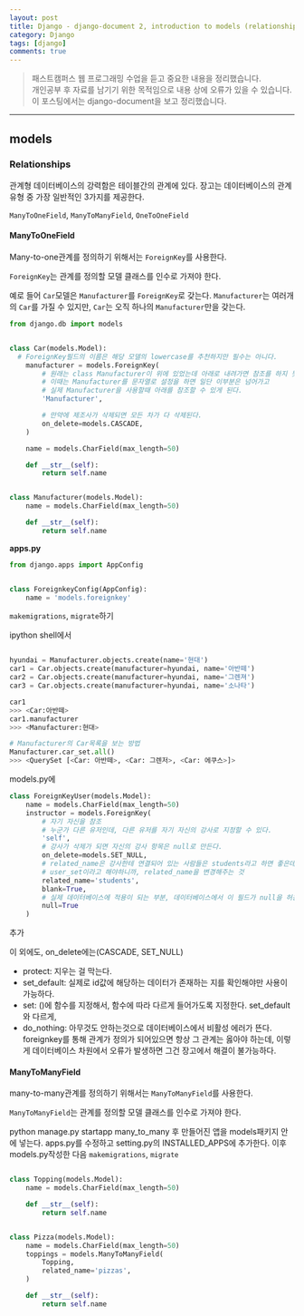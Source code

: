 ```yaml
---
layout: post
title: Django - django-document 2, introduction to models (relationships부터)
category: Django
tags: [django]
comments: true
---
```


> 패스트캠퍼스 웹 프로그래밍 수업을 듣고 중요한 내용을 정리했습니다.     
개인공부 후 자료를 남기기 위한 목적임으로 내용 상에 오류가 있을 수 있습니다.      
> 이 포스팅에서는 django-document을 보고 정리했습니다.

<hr>

## models

### Relationships

관계형 데이터베이스의 강력함은 테이블간의 관계에 있다. 장고는 데이터베이스의 관계 유형 중 가장 일반적인 3가지를 제공한다.

`ManyToOneField`, `ManyToManyField`, `OneToOneField`

#### ManyToOneField

Many-to-one관계를 정의하기 위해서는 `ForeignKey`를 사용한다.

`ForeignKey`는 관계를 정의할 모델 클래스를 인수로 가져야 한다.

예로 들어 `Car`모델은 `Manufacturer`를 `ForeignKey`로 갖는다. `Manufacturer`는 여러개의 `Car`를 가질 수 있지만, `Car`는 오직 하나의 `Manufacturer`만을 갖는다.

```python
from django.db import models


class Car(models.Model):
  # ForeignKey필드의 이름은 해당 모델의 lowercase를 추천하지만 필수는 아니다.
    manufacturer = models.ForeignKey(
        # 원래는 class Manufacturer이 위에 있었는데 아래로 내려가면 참조를 하지 못한다.
        # 이때는 Manufacturer를 문자열로 설정을 하면 일단 이부분은 넘어가고
        # 실제 Manufacturer을 사용할때 아래를 참조할 수 있게 된다.
        'Manufacturer',

        # 만약에 제조사가 삭제되면 모든 차가 다 삭제된다.
        on_delete=models.CASCADE,
    )

    name = models.CharField(max_length=50)

    def __str__(self):
        return self.name


class Manufacturer(models.Model):
    name = models.CharField(max_length=50)

    def __str__(self):
        return self.name
```

**apps.py**

```python
from django.apps import AppConfig


class ForeignkeyConfig(AppConfig):
    name = 'models.foreignkey'
```

`makemigrations`, `migrate`하기

ipython shell에서

```python

hyundai = Manufacturer.objects.create(name='현대')
car1 = Car.objects.create(manufacturer=hyundai, name='아반떼')
car2 = Car.objects.create(manufacturer=hyundai, name='그렌져')
car3 = Car.objects.create(manufacturer=hyundai, name='소나타')

car1
>>> <Car:아반떼>
car1.manufacturer
>>> <Manufacturer:현대>

# Manufacturer의 Car목록을 보는 방법
Manufacturer.car_set.all()
>>> <QuerySet [<Car: 아반떼>, <Car: 그렌저>, <Car: 에쿠스>]>
```

models.py에

```python
class ForeignKeyUser(models.Model):
    name = models.CharField(max_length=50)
    instructor = models.ForeignKey(
        # 자기 자신을 참조
        # 누군가 다른 유저인데, 다른 유저를 자기 자신의 강사로 지정할 수 있다.
        'self',
        # 강사가 삭제가 되면 자신의 강사 항목은 null로 만든다.
        on_delete=models.SET_NULL,
        # related_name은 강사한테 연결되어 있는 사람들은 students라고 하면 좋은데,
        # user_set이라고 해야하니까, related_name을 변경해주는 것
        related_name='students',
        blank=True,
        # 실제 데이터베이스에 적용이 되는 부분, 데이터베이스에서 이 필드가 null을 허용한다.
        null=True
    )
```
추가

이 외에도, on_delete에는(CASCADE, SET_NULL)
- protect: 지우는 걸 막는다.
- set_default: 실제로 id값에 해당하는 데이터가 존재하는 지를 확인해야만 사용이 가능하다.
- set: ()에 함수를 지정해서, 함수에 따라 다르게 들어가도록 지정한다. set_default와 다르게,
- do_nothing: 아무것도 안하는것으로 데이터베이스에서 비활성 에러가 뜬다. foreignkey를 통해 관계가 정의가 되어있으면 항상 그 관계는 옳아야 하는데, 이렇게 데이터베이스 차원에서 오류가 발생하면 그건 장고에서 해결이 불가능하다.

#### ManyToManyField

many-to-many관계를 정의하기 위해서는 `ManyToManyField`를 사용한다.

`ManyToManyField`는 관계를 정의할 모델 클래스를 인수로 가져야 한다.

python manage.py startapp many_to_many 후 만들어진 앱을 models패키지 안에 넣는다.
apps.py를 수정하고 setting.py의 INSTALLED_APPS에 추가한다. 이후 models.py작성한 다음 `makemigrations`, `migrate`

```python

class Topping(models.Model):
    name = models.CharField(max_length=50)

    def __str__(self):
        return self.name


class Pizza(models.Model):
    name = models.CharField(max_length=50)
    toppings = models.ManyToManyField(
        Topping,
        related_name='pizzas',
    )

    def __str__(self):
        return self.name
```
